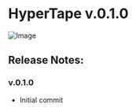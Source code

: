 # HyperTape v.0.1.0

![Image](https://github.com/user-attachments/assets/2f0f9e4b-8f0c-48e1-aab4-fd446a3d9d75)

## Release Notes:

### v.0.1.0

- Initial commit
